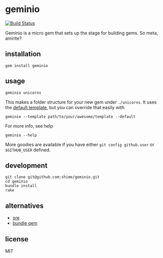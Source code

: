 # geminio

[![Build Status](https://travis-ci.org/shime/geminio.svg)](https://travis-ci.org/shime/geminio)

Geminio is a micro gem that sets up the stage for building gems. So meta, amirite?

## installation

    gem install geminio

## usage

    geminio unicorns

This makes a folder structure for your new gem under `./unicorns`.
It uses the [default template](templates/default), but you can override that easily with

    geminio --template path/to/your/awesome/template --default

For more info, see help

    geminio --help

More goodies are available if you have either `git config github.user` or `$GITHUB_USER` defined.

## development

    git clone git@github.com:shime/geminio.git
    cd geminio
    bundle install
    rake

## alternatives

* [ore](https://github.com/ruby-ore/ore)
* [bundle gem](http://bundler.io/v1.7/bundle_gem.html)

## license

MIT
